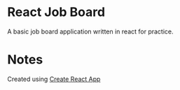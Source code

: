 # React Job Board
A basic job board application written in react for practice.

# Notes 
Created using [Create React App](https://github.com/facebook/create-react-app)
